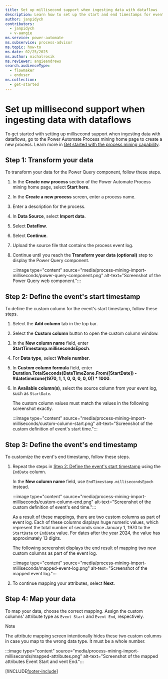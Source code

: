 ```yaml
---
title: Set up millisecond support when ingesting data with dataflows
description: Learn how to set up the start and end timestamps for events.
author: janpidych
contributors:
  - janpidych
  - v-aangie
ms.service: power-automate
ms.subservice: process-advisor
ms.topic: how-to
ms.date: 02/25/2025
ms.author: michalrosik
ms.reviewer: angieandrews
search.audienceType: 
  - flowmaker
  - enduser
ms.collection:
  - get-started
---
```


# Set up millisecond support when ingesting data with dataflows

To get started with setting up millisecond support when ingesting data with dataflows, go to the Power Automate Process mining home page to create a new process. Learn more in [Get started with the process mining capability](process-mining-tutorial.md#create-a-process).

## Step 1: Transform your data

To transform your data for the Power Query component, follow these steps.

1. In the **Create new process** section of the Power Automate Process mining home page, select **Start here**.
1. In the **Create a new process** screen, enter a process name.
1. Enter a description for the process.
1. In **Data Source**, select **Import data**.
1. Select **Dataflow**.
1. Select **Continue**.
1. Upload the source file that contains the process event log.
1. Continue until you reach the **Transform your data (optional)** step to display the Power Query component.

    :::image type="content" source="media/process-mining-import-milliseconds/power-query-component.png" alt-text="Screenshot of the Power Query web component.":::

## Step 2: Define the event's start timestamp

To define the custom column for the event's start timestamp, follow these steps.

1. Select the **Add column** tab in the top bar.
1. Select the **Custom column** button to open the custom column window.
1. In the  **New column name** field, enter **StartTimestamp.millisecondsEpoch**.
1. For **Data type**, select **Whole number**.
1. In **Custom column formula** field, enter **Duration.TotalSeconds(DateTimeZone.From([StartDate]) - #datetimezone(1970, 1, 1, 0, 0, 0, 0, 0)) * 1000**.
1. In **Available column(s)**, select the source column from your event log, such as `StartDate`.

    The custom column values must match the values in the following screenshot exactly.

    :::image type="content" source="media/process-mining-import-milliseconds/custom-column-start.png" alt-text="Screenshot of the custom definition of event's start time.":::

## Step 3: Define the event's end timestamp

To customize the event's end timestamp, follow these steps.

1. Repeat the steps in [Step 2: Define the event's start timestamp](#step-2-define-the-events-start-timestamp) using the `EndDate` column.

    In the **New column name** field, use `EndTimestamp.millisecondsEpoch` instead.

    :::image type="content" source="media/process-mining-import-milliseconds/custom-column-end.png" alt-text="Screenshot of the custom definition of event's end time.":::

    As a result of these mappings, there are two custom columns as part of event log. Each of these columns displays huge numeric values, which represent the total number of seconds since January 1, 1970 to the `StartDate` or `EndDate` value. For dates after the year 2024, the value has approximately 13 digits.
  
    The following screenshot displays the end result of mapping two new custom columns as part of the event log.

    :::image type="content" source="media/process-mining-import-milliseconds/mapped-event-log.png" alt-text="Screenshot of the mapped event log.":::

1. To continue mapping your attributes, select **Next**.

## Step 4: Map your data

To map your data, choose the correct mapping. Assign the custom columns' attribute type as `Event Start` and `Event End`, respectively.

> [!NOTE]
> The attribute mapping screen intentionally hides these two custom columns in case you map to the wrong data type. It must be a whole number.

:::image type="content" source="media/process-mining-import-milliseconds/mapped-attributes.png" alt-text="Screenshot of the mapped attributes Event Start and vent End.":::

[!INCLUDE[footer-include](includes/footer-banner.md)]

